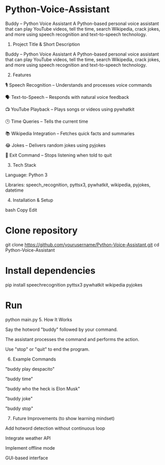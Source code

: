 # Python-Voice-Assistant
Buddy – Python Voice Assistant A Python-based personal voice assistant that can play YouTube videos, tell the time, search Wikipedia, crack jokes, and more using speech recognition and text-to-speech technology.
1. Project Title & Short Description

Buddy – Python Voice Assistant
A Python-based personal voice assistant that can play YouTube videos, tell the time, search Wikipedia, crack jokes, and more using speech recognition and text-to-speech technology.

2. Features

🎙 Speech Recognition – Understands and processes voice commands

🗣 Text-to-Speech – Responds with natural voice feedback

📺 YouTube Playback – Plays songs or videos using pywhatkit

🕒 Time Queries – Tells the current time

📚 Wikipedia Integration – Fetches quick facts and summaries

😂 Jokes – Delivers random jokes using pyjokes

🛑 Exit Command – Stops listening when told to quit

3. Tech Stack

Language: Python 3

Libraries: speech_recognition, pyttsx3, pywhatkit, wikipedia, pyjokes, datetime

4. Installation & Setup

bash
Copy
Edit
# Clone repository
git clone https://github.com/yourusername/Python-Voice-Assistant.git
cd Python-Voice-Assistant

# Install dependencies
pip install speechrecognition pyttsx3 pywhatkit wikipedia pyjokes

# Run
python main.py
5. How It Works

Say the hotword "buddy" followed by your command.

The assistant processes the command and performs the action.

Use "stop" or "quit" to end the program.

6. Example Commands

"buddy play despacito"

"buddy time"

"buddy who the heck is Elon Musk"

"buddy joke"

"buddy stop"

7. Future Improvements (to show learning mindset)

Add hotword detection without continuous loop

Integrate weather API

Implement offline mode

GUI-based interface
